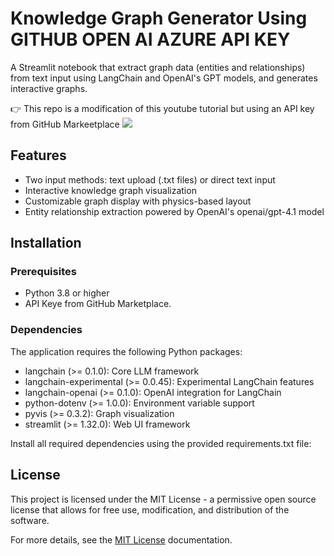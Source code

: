 # Knowledge Graph Generator Using GITHUB OPEN AI AZURE API KEY

A Streamlit notebook that extract graph data (entities and relationships) from text input using LangChain and OpenAI's GPT models, and generates interactive graphs.

👉 This repo is a modification of this youtube tutorial but using an API key from GitHub Markeetplace 
[![](https://img.youtube.com/vi/O-T_6KOXML4/0.jpg)](https://www.youtube.com/watch?v=O-T_6KOXML4)

## Features

- Two input methods: text upload (.txt files) or direct text input
- Interactive knowledge graph visualization
- Customizable graph display with physics-based layout
- Entity relationship extraction powered by OpenAI's openai/gpt-4.1 model

## Installation

### Prerequisites

- Python 3.8 or higher
- API Keye from GitHub Marketplace.


### Dependencies

The application requires the following Python packages:

- langchain (>= 0.1.0): Core LLM framework
- langchain-experimental (>= 0.0.45): Experimental LangChain features
- langchain-openai (>= 0.1.0): OpenAI integration for LangChain
- python-dotenv (>= 1.0.0): Environment variable support
- pyvis (>= 0.3.2): Graph visualization
- streamlit (>= 1.32.0): Web UI framework

Install all required dependencies using the provided requirements.txt file:


## License

This project is licensed under the MIT License - a permissive open source license that allows for free use, modification, and distribution of the software.

For more details, see the [MIT License](https://opensource.org/licenses/MIT) documentation.
